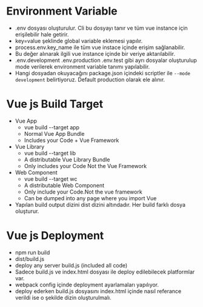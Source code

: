 # **Environment Variable**
- .env dosyası oluşturulur. Cli bu dosyayı tanır ve tüm vue instance için erişilebilir hale getirir.
- key=value şeklinde global variable eklemesi yapılır.
- process.env.key_name ile tüm vue instace içinde erişim sağlanabilir.
- Bu değer alınarak ilgili vue instance içinde bir veriye aktarılabilir.
- .env.development .env.production .env.test gibi ayrı dosyalar oluşturulup mode verilerek environment variable tanımı yapılabilir.
- Hangi dosyadan okuyacağını package.json içindeki scriptler ile `--mode development` belirtiyoruz. Default production olarak ele alınır.

# **Vue js Build Target**
- Vue App
    - vue build --target app
    - Normal Vue App Bundle
    - Includes your Code + Vue Framework
- Vue Library
    - vue build --target lib
    - A distributable Vue Library Bundle
    - Only includes your Code Not the Vue Framework
- Web Component
    - vue build --target wc
    - A distributable Web Component
    - Only include your Code.Not the vue framework
    - Can be dumped into any page where you import Vue
- Yapılan build output dizini dist dizini altındadır. Her build farklı dosya oluşturur.

# **Vue js Deployment**
- npm run build
- dist/build.js 
- deploy any server build.js (included all code)
- Sadece build.js ve index.html dosyası ile deploy edilebilecek platformlar var.
- webpack config içinde deployment ayarlamaları yapılıyor.
- deploy ederken build.js dosyasını index.html içinde nasıl referance verildi ise o şekilde dizin oluşturulmalı.


